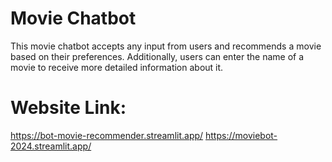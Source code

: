 # Movie Chatbot
This movie chatbot accepts any input from users and recommends a movie based on their preferences. Additionally, users can enter the name of a movie to receive more detailed information about it.

# Website Link:
https://bot-movie-recommender.streamlit.app/
https://moviebot-2024.streamlit.app/

